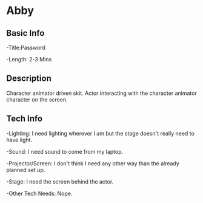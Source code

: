 # Abby


 ## Basic Info
 
-Title:Password
 
-Length: 2-3 Mins 
 
 
 ## Description
   Character animator driven skit. Actor interacting with the character animator character on the screen.
 
 
 ## Tech Info
 
-Lighting: I need lighting wherever I am but the stage doesn't really need to have light.  
 
-Sound: I need sound to come from my laptop.
 
-Projector/Screen: I don't think I need any other way than the already planned set up.
 
-Stage: I need the screen behind the actor.  
 
-Other Tech Needs: Nope. 
